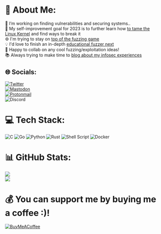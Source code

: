 # 💫 About Me:
🔭 I’m working on finding vulnerabilities and securing systems..<br>
🌱 My self-improvement goal for 2023 is to further learn how [to tame the Linux Kernel](https://github.com/0xricksanchez/like-dbg) and find ways to break it<br>
⚙️ I'm trying to stay on [top of the fuzzing game](https://github.com/0xricksanchez/paper_collection)  
💡 I'd love to finish an in-depth [educational fuzzer next](https://github.com/0xricksanchez/hantu)  
👯 Happy to collab on any cool fuzzing/exploitation ideas!<br> 
📚 Always trying to make time to [blog about my infosec experiences](https://0x434b.dev/)


## 🌐 Socials:
[![Twitter](https://img.shields.io/badge/Twitter-%231DA1F2.svg?style=for-the-badge&logo=Twitter&logoColor=white)](https://twitter.com/0xricksanchez)<br>
[![Mastodon](https://img.shields.io/badge/-MASTODON-%232B90D9?style=for-the-badge&logo=mastodon&logoColor=white)](https://infosec.exchange/@434b)<br>
[![Protonmail](https://img.shields.io/badge/ProtonMail-8B89CC?style=for-the-badge&logo=protonmail&logoColor=white)](mailto:admin@434b.dev)<br>
![Discord](https://img.shields.io/badge/Discord-%235865F2.svg?style=for-the-badge&logo=discord&logoColor=white)


# 💻 Tech Stack:
![C](https://img.shields.io/badge/c-%2300599C.svg?style=for-the-badge&logo=c&logoColor=white) ![Go](https://img.shields.io/badge/go-%2300ADD8.svg?style=for-the-badge&logo=go&logoColor=white) ![Python](https://img.shields.io/badge/python-3670A0?style=for-the-badge&logo=python&logoColor=ffdd54) ![Rust](https://img.shields.io/badge/rust-%23000000.svg?style=for-the-badge&logo=rust&logoColor=white) ![Shell Script](https://img.shields.io/badge/shell_script-%23121011.svg?style=for-the-badge&logo=gnu-bash&logoColor=white) ![Docker](https://img.shields.io/badge/docker-%230db7ed.svg?style=for-the-badge&logo=docker&logoColor=white)
# 📊 GitHub Stats:
![](https://github-readme-stats.vercel.app/api?username=0xricksanchez&theme=dark&hide_border=false&include_all_commits=false&count_private=false)<br/>
![](https://github-readme-stats.vercel.app/api/top-langs/?username=0xricksanchez&theme=dark&hide_border=false&include_all_commits=false&count_private=false&layout=compact)


# 💰 You can support me by buying me a coffee :)!
[![BuyMeACoffee](https://img.shields.io/badge/Buy%20Me%20a%20Coffee-ffdd00?style=for-the-badge&logo=buy-me-a-coffee&logoColor=black)](https://buymeacoffee.com/0xricksanchez) 

